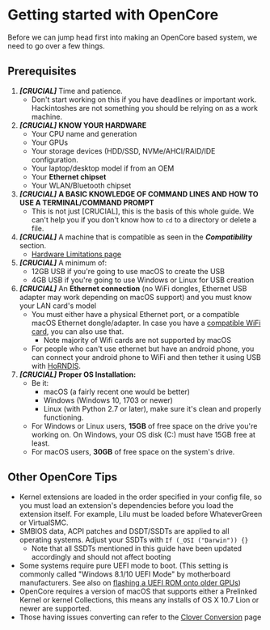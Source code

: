 # Getting started with OpenCore

Before we can jump head first into making an OpenCore based system, we need to go over a few things.

## Prerequisites
  
1. _**[CRUCIAL]**_ Time and patience.
   * Don't start working on this if you have deadlines or important work. Hackintoshes are not something you should be relying on as a work machine.
2. _**[CRUCIAL]**_ **KNOW YOUR HARDWARE**
   * Your CPU name and generation
   * Your GPUs
   * Your storage devices (HDD/SSD, NVMe/AHCI/RAID/IDE configuration.
   * Your laptop/desktop model if from an OEM
   * Your **Ethernet chipset**
   * Your WLAN/Bluetooth chipset
3. _**[CRUCIAL]**_ **A BASIC KNOWLEDGE OF COMMAND LINES AND HOW TO USE A TERMINAL/COMMAND PROMPT**
   * This is not just [CRUCIAL], this is the basis of this whole guide. We can't help you if you don't know how to `cd` to a directory or delete a file.
4. _**[CRUCIAL]**_ A machine that is compatible as seen in the _**Compatibility**_ section.
   * [Hardware Limitations page](macos-limits.md)
5. _**[CRUCIAL]**_ A minimum of:
   * 12GB USB if you're going to use macOS to create the USB
   * 4GB USB if you're going to use Windows or Linux for USB creation
6. _**[CRUCIAL]**_ An **Ethernet connection** (no WiFi dongles, Ethernet USB adapter may work depending on macOS support) and you must know your LAN card's model
   * You must either have a physical Ethernet port, or a compatible macOS Ethernet dongle/adapter. In case you have a [compatible WiFi card](https://dortania.github.io/Wireless-Buyers-Guide/), you can also use that.
     * Note majority of Wifi cards are not supported by macOS
   * For people who can't use ethernet but have an android phone, you can connect your android phone to WiFi and then tether it using USB with [HoRNDIS](https://joshuawise.com/horndis#available_versions).
7. _**[CRUCIAL]**_ **Proper OS Installation:**
   * Be it:
     * macOS (a fairly recent one would be better)
     * Windows (Windows 10, 1703 or newer)
     * Linux (with Python 2.7 or later), make sure it's clean and properly functioning.
   * For Windows or Linux users, **15GB** of free space on the drive you're working on. On Windows, your OS disk (C:) must have 15GB free at least.
   * For macOS users, **30GB** of free space on the system's drive.

## Other OpenCore Tips

* Kernel extensions are loaded in the order specified in your config file, so you must load an extension's dependencies before you load the extension itself. For example, Lilu must be loaded before WhateverGreen or VirtualSMC.
* SMBIOS data, ACPI patches and DSDT/SSDTs are applied to all operating systems. Adjust your SSDTs with `If (_OSI ("Darwin")) {}`
  * Note that all SSDTs mentioned in this guide have been updated accordingly and should not affect booting
* Some systems require pure UEFI mode to boot. (This setting is commonly called "Windows 8.1/10 UEFI Mode" by motherboard manufacturers. See also on [flashing a UEFI ROM onto older GPUs](https://github.com/acidanthera/WhateverGreen/blob/master/Manual/FAQ.Radeon.en.md))
* OpenCore requires a version of macOS that supports either a Prelinked Kernel or kernel Collections, this means any installs of OS X 10.7 Lion or newer are supported.
* Those having issues converting can refer to the [Clover Conversion](https://github.com/dortania/OpenCore-Install-Guide/tree/master/clover-conversion) page
